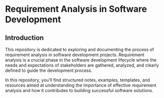 # Requirement Analysis in Software Development

## Introduction

This repository is dedicated to exploring and documenting the process of requirement analysis in software development projects. Requirement analysis is a crucial phase in the software development lifecycle where the needs and expectations of stakeholders are gathered, analyzed, and clearly defined to guide the development process.

In this repository, you’ll find structured notes, examples, templates, and resources aimed at understanding the importance of effective requirement analysis and how it contributes to building successful software solutions.
